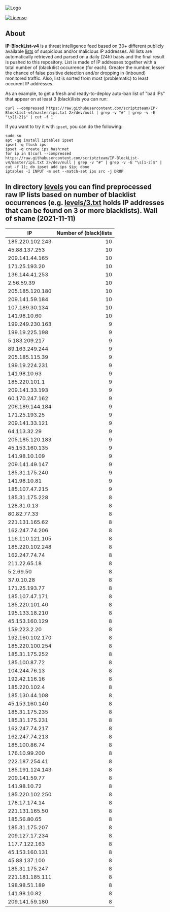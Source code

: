![Logo](https://i.imgur.com/PyKLAe7.png)

[![License](https://img.shields.io/badge/license-The_Unlicense-red.svg)](https://unlicense.org/)

About
----

**IP-BlockList-v4** is a threat intelligence feed based on 30+ different publicly available [lists](https://github.com/stamparm/maltrail) of suspicious and/or malicious IP addresses. All lists are automatically retrieved and parsed on a daily (24h) basis and the final result is pushed to this repository. List is made of IP addresses together with a total number of (black)list occurrence (for each). Greater the number, lesser the chance of false positive detection and/or dropping in (inbound) monitored traffic. Also, list is sorted from most (problematic) to least occurent IP addresses.

As an example, to get a fresh and ready-to-deploy auto-ban list of "bad IPs" that appear on at least 3 (black)lists you can run:

```
curl --compressed https://raw.githubusercontent.com/scriptzteam/IP-BlockList-v4/master/ips.txt 2>/dev/null | grep -v "#" | grep -v -E "\s[1-2]$" | cut -f 1
```

If you want to try it with `ipset`, you can do the following:

```
sudo su
apt -qq install iptables ipset
ipset -q flush ips
ipset -q create ips hash:net
for ip in $(curl --compressed https://raw.githubusercontent.com/scriptzteam/IP-BlockList-v4/master/ips.txt 2>/dev/null | grep -v "#" | grep -v -E "\s[1-2]$" | cut -f 1); do ipset add ips $ip; done
iptables -I INPUT -m set --match-set ips src -j DROP
```

In directory [levels](levels) you can find preprocessed raw IP lists based on number of blacklist occurrences (e.g. [levels/3.txt](levels/3.txt) holds IP addresses that can be found on 3 or more blacklists).
Wall of shame (2021-11-11)
----

|IP|Number of (black)lists|
|---|--:|
185.220.102.243|10
45.88.137.253|10
209.141.44.165|10
171.25.193.20|10
136.144.41.253|10
2.56.59.39|10
205.185.120.180|10
209.141.59.184|10
107.189.30.134|10
141.98.10.60|10
199.249.230.163|9
199.19.225.198|9
5.183.209.217|9
89.163.249.244|9
205.185.115.39|9
199.19.224.231|9
141.98.10.63|9
185.220.101.1|9
209.141.33.193|9
60.170.247.162|9
206.189.144.184|9
171.25.193.25|9
209.141.33.121|9
64.113.32.29|9
205.185.120.183|9
45.153.160.135|9
141.98.10.109|9
209.141.49.147|9
185.31.175.240|9
141.98.10.81|9
185.107.47.215|9
185.31.175.228|8
128.31.0.13|8
80.82.77.33|8
221.131.165.62|8
162.247.74.206|8
116.110.121.105|8
185.220.102.248|8
162.247.74.74|8
211.22.65.18|8
5.2.69.50|8
37.0.10.28|8
171.25.193.77|8
185.107.47.171|8
185.220.101.40|8
195.133.18.210|8
45.153.160.129|8
159.223.2.20|8
192.160.102.170|8
185.220.100.254|8
185.31.175.252|8
185.100.87.72|8
104.244.76.13|8
192.42.116.16|8
185.220.102.4|8
185.130.44.108|8
45.153.160.140|8
185.31.175.235|8
185.31.175.231|8
162.247.74.217|8
162.247.74.213|8
185.100.86.74|8
176.10.99.200|8
222.187.254.41|8
185.191.124.143|8
209.141.59.77|8
141.98.10.72|8
185.220.102.250|8
178.17.174.14|8
221.131.165.50|8
185.56.80.65|8
185.31.175.207|8
209.127.17.234|8
117.7.122.163|8
45.153.160.131|8
45.88.137.100|8
185.31.175.247|8
221.181.185.111|8
198.98.51.189|8
141.98.10.82|8
209.141.59.180|8
